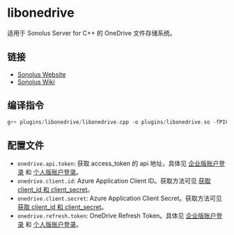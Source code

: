 # libonedrive

适用于 Sonolus Server for C++ 的 OneDrive 文件存储系统。

## 链接

- [Sonolus Website](https://sonolus.com/)
- [Sonolus Wiki](https://wiki.sonolus.com/)

## 编译指令

```cpp
g++ plugins/libonedrive/libonedrive.cpp -o plugins/libonedrive.so -fPIC -shared -std=c++17 -lcurl -DENABLE_MYSQL -DENABLE_SQLITE
```

## 配置文件

- `onedrive.api.token`: 获取 access_token 的 api 地址，具体见 [企业版账户登录](https://learn.microsoft.com/zh-cn/onedrive/developer/rest-api/getting-started/graph-oauth?view=odsp-graph-online) 和 [个人版账户登录](https://learn.microsoft.com/zh-cn/onedrive/developer/rest-api/getting-started/msa-oauth?view=odsp-graph-online)。
- `onedrive.client.id`: Azure Application Client ID。获取方法可见 [获取 client_id 和 client_secret](https://ovi.swo.moe/zh/docs/advanced)。
- `onedrive.client.secret`: Azure Application Client Secret。获取方法可见 [获取 client_id 和 client_secret](https://ovi.swo.moe/zh/docs/advanced)。
- `onedrive.refresh.token`: OneDrive Refresh Token。具体见 [企业版账户登录](https://learn.microsoft.com/zh-cn/onedrive/developer/rest-api/getting-started/graph-oauth?view=odsp-graph-online) 和 [个人版账户登录](https://learn.microsoft.com/zh-cn/onedrive/developer/rest-api/getting-started/msa-oauth?view=odsp-graph-online)。